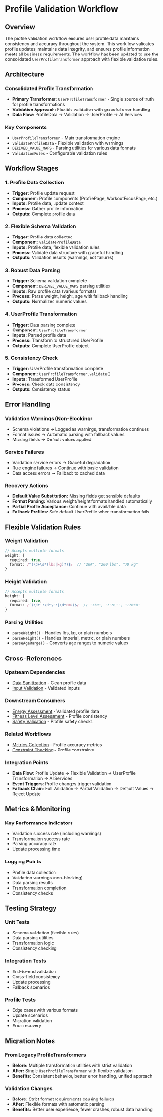 # Profile Validation Workflow

## Overview

The profile validation workflow ensures user profile data maintains consistency and accuracy throughout the system. This workflow validates profile updates, maintains data integrity, and ensures profile information meets all business requirements. The workflow has been updated to use the consolidated `UserProfileTransformer` approach with flexible validation rules.

## Architecture

### Consolidated Profile Transformation
- **Primary Transformer:** `UserProfileTransformer` - Single source of truth for profile transformations
- **Validation Approach:** Flexible validation with graceful error handling
- **Data Flow:** ProfileData → Validation → UserProfile → AI Services

### Key Components
- `UserProfileTransformer` - Main transformation engine
- `validateProfileData` - Flexible validation with warnings
- `DERIVED_VALUE_MAPS` - Parsing utilities for various data formats
- `ValidationRules` - Configurable validation rules

## Workflow Stages

### 1. Profile Data Collection
- **Trigger:** Profile update request
- **Component:** Profile components (ProfilePage, WorkoutFocusPage, etc.)
- **Inputs:** Profile data, update context
- **Process:** Gather profile information
- **Outputs:** Complete profile data

### 2. Flexible Schema Validation
- **Trigger:** Profile data collected
- **Component:** `validateProfileData`
- **Inputs:** Profile data, flexible validation rules
- **Process:** Validate data structure with graceful handling
- **Outputs:** Validation results (warnings, not failures)

### 3. Robust Data Parsing
- **Trigger:** Schema validation complete
- **Component:** `DERIVED_VALUE_MAPS` parsing utilities
- **Inputs:** Raw profile data (various formats)
- **Process:** Parse weight, height, age with fallback handling
- **Outputs:** Normalized numeric values

### 4. UserProfile Transformation
- **Trigger:** Data parsing complete
- **Component:** `UserProfileTransformer`
- **Inputs:** Parsed profile data
- **Process:** Transform to structured UserProfile
- **Outputs:** Complete UserProfile object

### 5. Consistency Check
- **Trigger:** UserProfile transformation complete
- **Component:** `UserProfileTransformer.validate()`
- **Inputs:** Transformed UserProfile
- **Process:** Check data consistency
- **Outputs:** Consistency status

## Error Handling

### Validation Warnings (Non-Blocking)
- Schema violations → Logged as warnings, transformation continues
- Format issues → Automatic parsing with fallback values
- Missing fields → Default values applied

### Service Failures
- Validation service errors → Graceful degradation
- Rule engine failures → Continue with basic validation
- Data access errors → Fallback to cached data

### Recovery Actions
- **Default Value Substitution:** Missing fields get sensible defaults
- **Format Parsing:** Various weight/height formats handled automatically
- **Partial Profile Acceptance:** Continue with available data
- **Fallback Profiles:** Safe default UserProfile when transformation fails

## Flexible Validation Rules

### Weight Validation
```typescript
// Accepts multiple formats
weight: {
  required: true,
  format: /^(\d+\s*(lbs|kg)?)$/  // "200", "200 lbs", "70 kg"
}
```

### Height Validation
```typescript
// Accepts multiple formats
height: {
  required: true,
  format: /^(\d+'?\d*\"?|\d+cm?)$/  // "170", "5'8\"", "170cm"
}
```

### Parsing Utilities
- `parseWeight()` - Handles lbs, kg, or plain numbers
- `parseHeight()` - Handles imperial, metric, or plain numbers
- `parseAgeRange()` - Converts age ranges to numeric values

## Cross-References

### Upstream Dependencies
- [Data Sanitization](./data-sanitization-workflow.md) - Clean profile data
- [Input Validation](./input-validation-workflow.md) - Validated inputs

### Downstream Consumers
- [Energy Assessment](../user-interactions/energy-assessment-workflow.md) - Validated profile data
- [Fitness Level Assessment](../user-interactions/fitness-level-assessment-workflow.md) - Profile consistency
- [Safety Validation](./safety-validation-workflow.md) - Profile safety checks

### Related Workflows
- [Metrics Collection](../monitoring-observability/metrics-collection-workflow.md) - Profile accuracy metrics
- [Constraint Checking](./constraint-checking-workflow.md) - Profile constraints

### Integration Points
- **Data Flow**: Profile Update → Flexible Validation → UserProfile Transformation → AI Services
- **Event Triggers**: Profile changes trigger validation
- **Fallback Chain**: Full Validation → Partial Validation → Default Values → Reject Update

## Metrics & Monitoring

### Key Performance Indicators
- Validation success rate (including warnings)
- Transformation success rate
- Parsing accuracy rate
- Update processing time

### Logging Points
- Profile data collection
- Validation warnings (non-blocking)
- Data parsing results
- Transformation completion
- Consistency checks

## Testing Strategy

### Unit Tests
- Schema validation (flexible rules)
- Data parsing utilities
- Transformation logic
- Consistency checking

### Integration Tests
- End-to-end validation
- Cross-field consistency
- Update processing
- Fallback scenarios

### Profile Tests
- Edge cases with various formats
- Update scenarios
- Migration validation
- Error recovery

## Migration Notes

### From Legacy ProfileTransformers
- **Before:** Multiple transformation utilities with strict validation
- **After:** Single `UserProfileTransformer` with flexible validation
- **Benefits:** Consistent behavior, better error handling, unified approach

### Validation Changes
- **Before:** Strict format requirements causing failures
- **After:** Flexible formats with automatic parsing
- **Benefits:** Better user experience, fewer crashes, robust data handling 